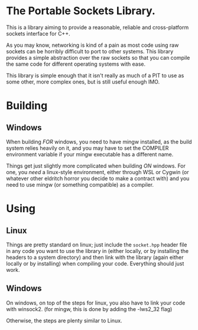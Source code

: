 # The Portable Sockets Library.

This is a library aiming to provide a reasonable, reliable and cross-platform
sockets interface for C++.

As you may know, networking is kind of a pain as most code using raw
sockets can be horribly difficult to port to other systems. This library
provides a simple abstraction over the raw sockets so that you can compile
the same code for different operating systems with ease.

This library is simple enough that it isn't really as much of a PIT to
use as some other, more complex ones, but is still useful enough IMO.

# Building

## Windows

When building *FOR* windows, you need to have mingw installed, as the build
system relies heavily on it, and you may have to set the COMPILER environment
variable if your mingw executable has a different name. 

Things get just slightly more complicated when building *ON* windows. For 
one, you *need* a linux-style environment, either through WSL or Cygwin
(or whatever other eldritch horror you decide to make a contract with)
and you need to use mingw (or something compatible) as a compiler.

# Using

## Linux

Things are pretty standard on linux; just include the 
`socket.hpp` header file in any code you want to use the library in (either 
locally, or by installing the headers to a system directory) and then link 
with the library (again either locally or by installing) when compiling
your code. Everything should just work.

## Windows

On windows, on top of the steps for linux, you also have to link your code
with winsock2. (for mingw, this is done by adding the -lws2_32 flag)

Otherwise, the steps are plenty similar to Linux.
